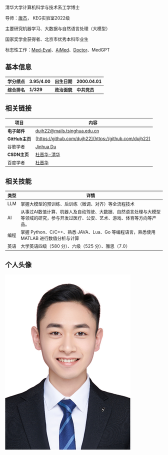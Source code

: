 清华大学计算机科学与技术系工学博士

导师：[唐杰](https://keg.cs.tsinghua.edu.cn/jietang/)， KEG实验室2022级

主要研究机器学习、大数据与自然语言处理（大模型）

国家奖学金获得者、北京市优秀本科毕业生

标志性工作：[Med-Eval](https://dujh22.github.io/)、[AiMed](https://www.opende.org.cn/demo/chat)、[Doctor](https://www.mclouds.org.cn/doctor)、MedGPT

## 基本信息

| 学分绩点           | 3.95/4.00       | 出生日期           | 2000.04.01         |
| ------------------ | --------------- | ------------------ | ------------------ |
| **综合排名** | **1/329** | **政治面貌** | **中共党员** |

## 相关链接

| 项目                 | 内容                                                                            |
| -------------------- | ------------------------------------------------------------------------------- |
| **电子邮件**   | [dujh22@mails.tsinghua.edu.cn](dujh22@mails.tsinghua.edu.cn)                       |
| **GitHub主页** | [https://github.com/dujh22](https://github.com/dujh22)                             |
| 谷歌学者             | [Jinhua Du](https://scholar.google.com/citations?user=fLKerfcAAAAJ&hl=zh-CN&oi=ao) |
| **CSDN主页**   | [杜晋华-清华](https://blog.csdn.net/qq_44372652?spm=1000.2115.3001.5343)           |
| 百度学者             | [杜晋华](https://xueshu.baidu.com/homepage/dujinhua)                               |

## 相关技能

| 类型 | 详情                                                                                                                               |
| ---- | ---------------------------------------------------------------------------------------------------------------------------------- |
| LLM  | 掌握大模型的预训练、后训练（微调、对齐）等全流程技术                                                                               |
| AI   | 从事过AI数值计算、机器人及自动驾驶、大数据、自然语言处理与大模型等领域的研究，参与开发过医疗、公安、艺术、游戏、体育等方向等产品。 |
| 编程 | 掌握 Python、C/C++、熟悉 JAVA、Lua、Go 等编程语言，熟悉使用 MATLAB 进行数值分析与计算                                              |
| 英语 | 大学英语四级（580 分）、六级（525 分）、雅思（7.0）                                                                                |

## 个人头像

<img src="images/杜晋华照片.jpg" alt="mkdocs"  />
